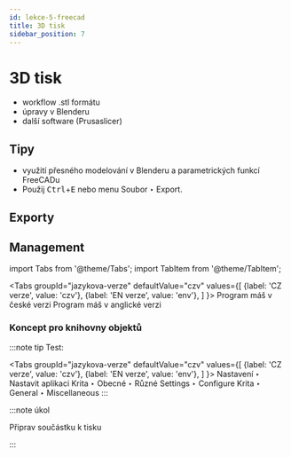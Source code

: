```yaml
---
id: lekce-5-freecad
title: 3D tisk
sidebar_position: 7
---
```


# 3D tisk

- workflow .stl formátu
- úpravy v Blenderu
- další software (Prusaslicer)

## Tipy
- využití přesného modelování v Blenderu a parametrických funkcí FreeCADu
- Použij <kbd>Ctrl</kbd>+<kbd>E</kbd> nebo menu Soubor ‣ Export.

## Exporty

## Management


import Tabs from '@theme/Tabs';
import TabItem from '@theme/TabItem';

<Tabs
  groupId="jazykova-verze"
  defaultValue="czv"
  values={[
    {label: 'CZ verze', value: 'czv'},
    {label: 'EN verze', value: 'env'},
  ]
}>
<TabItem value="czv">Program máš v české verzi</TabItem>
<TabItem value="env">Program máš v anglické verzi</TabItem>
</Tabs>



### Koncept pro knihovny objektů

:::note tip
Test:

 <Tabs
  groupId="jazykova-verze"
  defaultValue="czv"
  values={[
    {label: 'CZ verze', value: 'czv'},
    {label: 'EN verze', value: 'env'},
  ]
}>
<TabItem value="czv">Nastavení ‣ Nastavit aplikaci Krita ‣ Obecné ‣ Různé</TabItem>
<TabItem value="env">Settings ‣ Configure Krita ‣ General ‣ Miscellaneous</TabItem>
</Tabs>
:::



:::note úkol

Připrav součástku k tisku

:::
